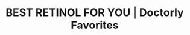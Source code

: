 ---
title: BEST RETINOL FOR YOU | Doctorly Favorites
description: Finally, our favorite retinol products in one video!
link: https://youtu.be/hrMQaau4S_0
creator: Doctorly
tag: Product recommendations
tags: dermdoctor,dr muneeb shah,dr shah,doctorly,dermatologist,tiktok doctor,dr lj
  maxfield,skincare,dermatology,skincare routine,best retinol,best retinoid,adapalene,differin,la
  roche posay,cerave resurfacing retinol,cerave retinol,kiehl's retinol,versed body
  retinol,paula's choice retinol,paula's choice,retinoid,tretinoin,tazarotene,olay
  24 retinol,doctorly best retinols,versed firm ground,skinbetter,skinbetter science,skin
  better science,alpharet
layout: post
---